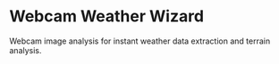 # Webcam Weather Wizard

Webcam image analysis for instant weather data extraction and terrain analysis.
